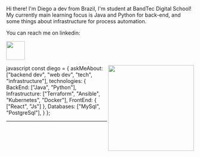 Hi there! I'm Diego a dev from Brazil, I'm student at BandTec Digital School! <br>
My currently main learning focus is Java and Python for back-end, and some things about infrastructure for process automation.

You can reach me on linkedin:


<a href="https://www.linkedin.com/in/diego-carreia-rocha/" target="_blank"><img src="https://www.vectorico.com/download/social_media/LinkedIn-Icon-Dark.png" width="50"></a>

 <img align='right' src="https://raw.githubusercontent.com/abhisheknaiidu/abhisheknaiidu/master/code.gif" width="230">

javascript
const diego = {
    askMeAbout: ["backend dev", "web dev", "tech", "infrastructure"],
    technologies: {
        BackEnd: ["Java", "Python"],
        Infrastructure: ["Terraform", "Ansible", "Kubernetes", "Docker"],
        FrontEnd: {
            ["React", "Js"]
        },
        Databases: ["MySql", "PostgreSql"],
    }
};

---
